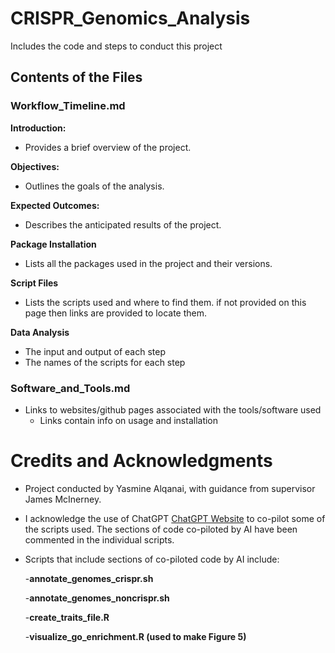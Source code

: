 # CRISPR_Genomics_Analysis
Includes the code and steps to conduct this project 

## Contents of the Files
### Workflow_Timeline.md

**Introduction:**
- Provides a brief overview of the project.
  
**Objectives:**
- Outlines the goals of the analysis.
  
**Expected Outcomes:**
- Describes the anticipated results of the project.

**Package Installation** 
- Lists all the packages used in the project and their versions.

**Script Files**
- Lists the scripts used and where to find them. if not provided on this page then links are provided to locate them.

**Data Analysis**
- The input and output of each step
- The names of the scripts for each step
  

### Software_and_Tools.md
- Links to websites/github pages associated with the tools/software used
    - Links contain info on usage and installation


# Credits and Acknowledgments

- Project conducted by Yasmine Alqanai, with guidance from supervisor James McInerney.

- I acknowledge the use of ChatGPT [ChatGPT Website](https://chatgpt.com/auth/login) to co-pilot some of the scripts used. The sections of code co-piloted by AI have been commented in the individual scripts. 

- Scripts that include sections of co-piloted code by AI include:
  
  -**annotate_genomes_crispr.sh**
  
  -**annotate_genomes_noncrispr.sh**
  
  -**create_traits_file.R**
  
  -**visualize_go_enrichment.R (used to make Figure 5)**






